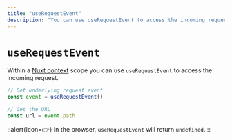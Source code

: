 ```yaml
---
title: "useRequestEvent"
description: "You can use useRequestEvent to access the incoming request."
---
```


# `useRequestEvent`

Within a [Nuxt context](https://nuxt.com/docs/guide/going-further/nuxt-app#the-nuxt-context) scope you can use `useRequestEvent` to access the incoming request.

```js
// Get underlying request event
const event = useRequestEvent()

// Get the URL
const url = event.path
```

::alert{icon=👉}
In the browser, `useRequestEvent` will return `undefined`.
::
